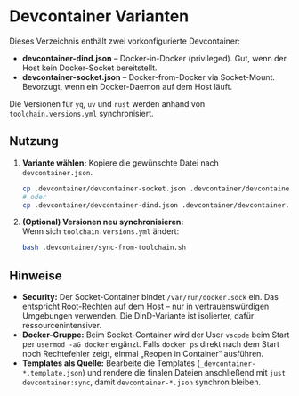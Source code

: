 # Devcontainer Varianten

Dieses Verzeichnis enthält zwei vorkonfigurierte Devcontainer:

- **devcontainer-dind.json** – Docker-in-Docker (privileged). Gut, wenn der Host kein Docker-Socket bereitstellt.
- **devcontainer-socket.json** – Docker-from-Docker via Socket-Mount. Bevorzugt, wenn ein Docker-Daemon auf dem Host läuft.

Die Versionen für `yq`, `uv` und `rust` werden anhand von `toolchain.versions.yml` synchronisiert.

## Nutzung
1. **Variante wählen:** Kopiere die gewünschte Datei nach `devcontainer.json`.
   ```bash
   cp .devcontainer/devcontainer-socket.json .devcontainer/devcontainer.json
   # oder
   cp .devcontainer/devcontainer-dind.json .devcontainer/devcontainer.json
   ```
2. **(Optional) Versionen neu synchronisieren:**  
   Wenn sich `toolchain.versions.yml` ändert:
   ```bash
   bash .devcontainer/sync-from-toolchain.sh
   ```

## Hinweise
- **Security:** Der Socket-Container bindet `/var/run/docker.sock` ein. Das entspricht Root-Rechten auf dem Host – nur in vertrauenswürdigen Umgebungen verwenden. Die DinD-Variante ist isolierter, dafür ressourcenintensiver.
- **Docker-Gruppe:** Beim Socket-Container wird der User `vscode` beim Start per `usermod -aG docker` ergänzt. Falls `docker ps` direkt nach dem Start noch Rechtefehler zeigt, einmal „Reopen in Container“ ausführen.
- **Templates als Quelle:** Bearbeite die Templates (`_devcontainer-*.template.json`) und rendere die finalen Dateien anschließend mit `just devcontainer:sync`, damit `devcontainer-*.json` synchron bleiben.
